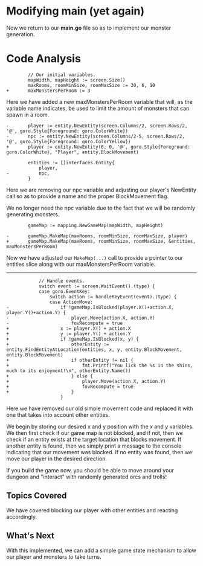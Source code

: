 # Modifying main (yet again)
Now we return to our **main.go** file so as to implement our monster generation.

# Code Analysis
```
		// Our initial variables.
		mapWidth, mapHeight := screen.Size()
		maxRooms, roomMinSize, roomMaxSize := 30, 6, 10
+		maxMonstersPerRoom := 3
```
Here we have added a new maxMonstersPerRoom variable that will, as the variable name indicates, be used to limit the amount of monsters that can spawn in a room.

```
-		player := entity.NewEntity(screen.Columns/2, screen.Rows/2, '@', goro.Style{Foreground: goro.ColorWhite})
-		npc := entity.NewEntity(screen.Columns/2-5, screen.Rows/2, '@', goro.Style{Foreground: goro.ColorYellow})
+		player := entity.NewEntity(0, 0, '@', goro.Style{Foreground: goro.ColorWhite}, "Player", entity.BlockMovement)

		entities := []interfaces.Entity{
			player,
-			npc,
		}

```
Here we are removing our npc variable and adjusting our player's NewEntity call so as to provide a name and the proper BlockMovement flag.

We no longer need the npc variable due to the fact that we will be randomly generating monsters.

```
		gameMap := mapping.NewGameMap(mapWidth, mapHeight)

-		gameMap.MakeMap(maxRooms, roomMinSize, roomMaxSize, player)
+		gameMap.MakeMap(maxRooms, roomMinSize, roomMaxSize, &entities, maxMonstersPerRoom)
```
Now we have adjusted our `MakeMap(...)` call to provide a pointer to our entities slice along with our maxMonstersPerRoom variable.

---
```
			// Handle events.
			switch event := screen.WaitEvent().(type) {
			case goro.EventKey:
				switch action := handleKeyEvent(event).(type) {
				case ActionMove:
-					if !gameMap.IsBlocked(player.X()+action.X, player.Y()+action.Y) {
-						player.Move(action.X, action.Y)
-						fovRecompute = true
+					x := player.X() + action.X
+					y := player.Y() + action.Y
+					if !gameMap.IsBlocked(x, y) {
+						otherEntity := entity.FindEntityAtLocation(entities, x, y, entity.BlockMovement, entity.BlockMovement)
+						if otherEntity != nil {
+							fmt.Printf("You lick the %s in the shins, much to its enjoyment!\n", otherEntity.Name())
+						} else {
+							player.Move(action.X, action.Y)
+							fovRecompute = true
+						}
					}
```
Here we have removed our old simple movement code and replaced it with one that takes into account other entities.

We begin by storing our desired x and y position with the *x* and *y* variables. We then first check if our game map is not blocked, and if not, then we check if an entity exists at the target location that blocks movement. If another entity is found, then we simply print a message to the console indicating that our movement was blocked. If no entity was found, then we move our player in the desired direction.

If you build the game now, you should be able to move around your dungeon and "interact" with randomly generated orcs and trolls!

## Topics Covered
We have covered blocking our player with other entities and reacting accordingly.

## What's Next
With this implemented, we can add a simple game state mechanism to allow our player and monsters to take turns.
